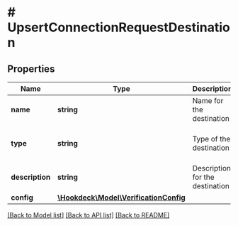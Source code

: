 # # UpsertConnectionRequestDestination

## Properties

Name | Type | Description | Notes
------------ | ------------- | ------------- | -------------
**name** | **string** | Name for the destination |
**type** | **string** | Type of the destination | [optional] [default to 'HTTP']
**description** | **string** | Description for the destination | [optional]
**config** | [**\Hookdeck\Model\VerificationConfig**](VerificationConfig.md) |  | [optional]

[[Back to Model list]](../../README.md#models) [[Back to API list]](../../README.md#endpoints) [[Back to README]](../../README.md)
